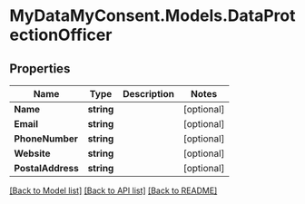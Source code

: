 # MyDataMyConsent.Models.DataProtectionOfficer

## Properties

Name | Type | Description | Notes
------------ | ------------- | ------------- | -------------
**Name** | **string** |  | [optional] 
**Email** | **string** |  | [optional] 
**PhoneNumber** | **string** |  | [optional] 
**Website** | **string** |  | [optional] 
**PostalAddress** | **string** |  | [optional] 

[[Back to Model list]](../README.md#documentation-for-models) [[Back to API list]](../README.md#documentation-for-api-endpoints) [[Back to README]](../README.md)

